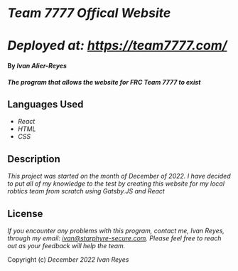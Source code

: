 # _Team 7777 Offical Website_
# _Deployed at: https://team7777.com/_

#### By _**Ivan Alier-Reyes**_

#### _The program that allows the website for FRC Team 7777 to exist_

## Languages Used

* _React_
* _HTML_
* _CSS_

## Description

_This project was started on the month of December of 2022. I have decided to put all of my knowledge to the test by creating this website for my local robtics team from scratch using Gatsby.JS and React_

## License

_If you encounter any problems with this program, contact me, Ivan Reyes, through my email: ivan@starphyre-secure.com. Please feel free to reach out as your feedback will help the team._

Copyright (c) _December 2022_ _Ivan Reyes_

